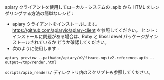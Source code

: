 apiary クライアントを使用してローカル・システムの .apib から HTML をレンダリングする方法の簡単なレシピ :

* apiary クライアントをインストールします。https://github.com/apiaryio/apiary-client を参照してください。
  ヒント : インストールに問題がある場合は、Ruby と libssl devel パッケージがインストールされているか
  どうか確認してください。
* 次のように使用します :

```
apiary preview --path=doc/apiary/v2/fiware-ngsiv2-reference.apib --output=/tmp/render.html
```

`scripts/apib_renders/` ディレクトリ内のスクリプトも参照してください。
